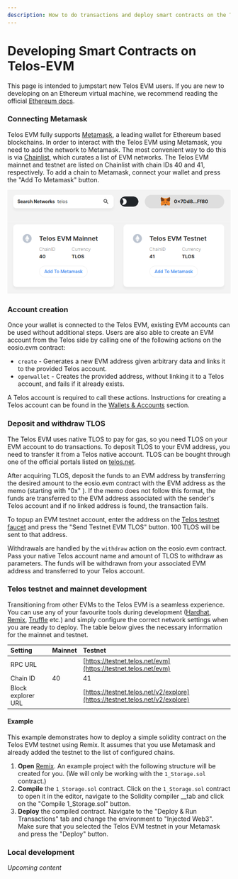 ```yaml
---
description: How to do transactions and deploy smart contracts on the Telos EVM
---
```


# Developing Smart Contracts on Telos-EVM

This page is intended to jumpstart new Telos EVM users. If you are new to developing on an Ethereum virtual machine, we recommend reading the official [Ethereum docs](https://ethereum.org/en/developers/docs/).

### Connecting Metamask

Telos EVM fully supports [Metamask](https://metamask.io/), a leading wallet for Ethereum based blockchains. In order to interact with the Telos EVM using Metamask, you need to add the network to Metamask. The most convenient way to do this is via [Chainlist](https://chainlist.org/), which curates a list of EVM networks. The Telos EVM mainnet and testnet are listed on Chainlist with chain IDs 40 and 41, respectively. To add a chain to Metamask, connect your wallet and press the "Add To Metamask" button.

![The Telos EVM mainnet and testnet listed on Chainlist.](../.gitbook/assets/image%20%288%29.png)

### Account creation

Once your wallet is connected to the Telos EVM, existing EVM accounts can be used without additional steps. Users are also able to create an EVM account from the Telos side by calling one of the following actions on the eosio.evm contract:

* `create` - Generates a new EVM address given arbitrary data and links it to the provided Telos account.
* `openwallet` - Creates the provided address, without linking it to a Telos account, and fails if it already exists.

A Telos account is required to call these actions. Instructions for creating a Telos account can be found in the [Wallets & Accounts](../users/wallets.md) section. 

### Deposit and withdraw TLOS

The Telos EVM uses native TLOS to pay for gas, so you need TLOS on your EVM account to do transactions. To deposit TLOS to your EVM address, you need to transfer it from a Telos native account. TLOS can be bought through one of the official portals listed on [telos.net](https://telos.net/).

After acquiring TLOS, deposit the funds to an EVM address by transferring the desired amount to the eosio.evm contract with the EVM address as the memo \(starting with "0x" \). If the memo does not follow this format, the funds are transferred to the EVM address associated with the sender's Telos account and if no linked address is found, the transaction fails.

To topup an EVM testnet account, enter the address on the [Telos testnet faucet](https://app.telos.net/testnet/developers) and press the "Send Testnet EVM TLOS" button. 100 TLOS will be sent to that address.

Withdrawals are handled by the `withdraw` action on the eosio.evm contract. Pass your native Telos account name and amount of TLOS to withdraw as parameters. The funds will be withdrawn from your associated EVM address and transferred to your Telos account.

### Telos testnet and mainnet development

Transitioning from other EVMs to the Telos EVM is a seamless experience. You can use any of your favourite tools during development \([Hardhat](https://hardhat.org/getting-started/), [Remix](https://remix.ethereum.org/), [Truffle](https://www.trufflesuite.com/docs/truffle/overview) etc.\) and simply configure the correct network settings when you are ready to deploy. The table below gives the necessary information for the mainnet and testnet.

| Setting | Mainnet | Testnet |
| :--- | :--- | :--- |
| RPC URL |  | [https://testnet.telos.net/evm](https://testnet.telos.net/evm) |
| Chain ID | 40 | 41 |
| Block explorer URL |  | [https://testnet.telos.net/v2/explore](https://testnet.telos.net/v2/explore) |

#### Example

This example demonstrates how to deploy a simple solidity contract on the Telos EVM testnet using Remix. It assumes that you use Metamask and already added the testnet to the list of configured chains. 

1. **Open** [Remix](https://remix.ethereum.org/). An example project with the following structure will be created for you. \(We will only be working with the `1_Storage.sol` contract.\)
2. **Compile** the `1_Storage.sol` contract. Click on the `1_Storage.sol` contract to open it in the editor, navigate to the Solidity compiler __tab and click on the "Compile 1\_Storage.sol" button.
3. **Deploy** the compiled contract. Navigate to the "Deploy & Run Transactions" tab and change the environment to "Injected Web3". Make sure that you selected the Telos EVM testnet in your Metamask and press the "Deploy" button. 

### Local development

_Upcoming content_



